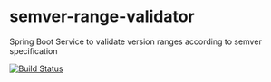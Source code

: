 # semver-range-validator
Spring Boot Service to validate version ranges according to semver specification

[![Build Status](https://travis-ci.org/kevcodez/semver-range-validator.svg?branch=master)](https://travis-ci.org/kevcodez/semver-range-validator)
